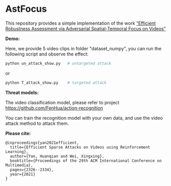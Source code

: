 # AstFocus
This repository provides a simple implementation of the work [“Efficient Robustness Assessment via
Adversarial Spatial-Temporal Focus on Videos”](https://dl.acm.org/doi/abs/10.1145/3474085.3475395)

**Demo:**

Here, we provide 5 video clips in folder "dataset_numpy", you can run the following script and observe the effect:

```python
python un_attack_show.py   # untargeted attack
```

or

```python
python T_attack_show.py    # targeted attack
```

**Threat models:**

The video classification model, please refer to project https://github.com/FenHua/action-recognition

You can train the recognition model with your own data, and use the video attack method to attack them.

**Please cite:**

```
@inproceedings{yan2021efficient,
  title={Efficient Sparse Attacks on Videos using Reinforcement Learning},
  author={Yan, Huanqian and Wei, Xingxing},
  booktitle={Proceedings of the 29th ACM International Conference on Multimedia},
  pages={2326--2334},
  year={2021}
}
```



